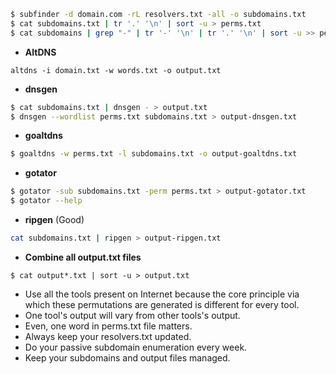 ```bash
$ subfinder -d domain.com -rL resolvers.txt -all -o subdomains.txt
$ cat subdomains.txt | tr '.' '\n' | sort -u > perms.txt
$ cat subdomains | grep "-" | tr '-' '\n' | tr '.' '\n' | sort -u >> perms.txt
```

* **AltDNS**

```
altdns -i domain.txt -w words.txt -o output.txt
```


-   **dnsgen**

```bash
$ cat subdomains.txt | dnsgen - > output.txt
$ dnsgen --wordlist perms.txt subdomains.txt > output-dnsgen.txt
```

-   **goaltdns**

```bash
$ goaltdns -w perms.txt -l subdomains.txt -o output-goaltdns.txt
```

-   **gotator**

```bash
$ gotator -sub subdomains.txt -perm perms.txt > output-gotator.txt
$ gotator --help
```

-   **ripgen** (Good)

```bash
cat subdomains.txt | ripgen > output-ripgen.txt
```

-   **Combine all output.txt files**

```shell
$ cat output*.txt | sort -u > output.txt
```

-   Use all the tools present on Internet because the core principle via which these permutations are generated is different for every tool.
-   One tool's output will vary from other tools's output.
-   Even, one word in perms.txt file matters.
-   Always keep your resolvers.txt updated.
-   Do your passive subdomain enumeration every week.
-   Keep your subdomains and output files managed.